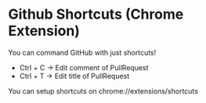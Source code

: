 # Github Shortcuts (Chrome Extension)

You can command GitHub with just shortcuts!

- Ctrl + C → Edit comment of PullRequest
- Ctrl + T → Edit title of PullRequest

You can setup shortcuts on chrome://extensions/shortcuts
